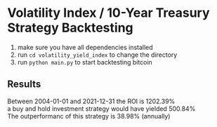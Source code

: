 # Volatility Index / 10-Year Treasury Strategy Backtesting

1. make sure you have all dependencies installed
2. run `cd volatility_yield_index` to change the directory
3. run `python main.py` to start backtesting bitcoin


## Results

Between 2004-01-01 and 2021-12-31 the ROI is 1202.39%<br>
a buy and hold investment strategy would have yielded 500.84%<br>
The outperformanc of this strategy is 38.98% (annually)
